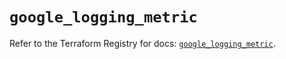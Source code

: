# `google_logging_metric`

Refer to the Terraform Registry for docs: [`google_logging_metric`](https://registry.terraform.io/providers/hashicorp/google-beta/6.49.3/docs/resources/google_logging_metric).
